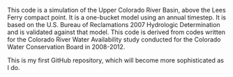 This code is a simulation of the Upper Colorado River Basin, above the Lees Ferry compact point.  It is a one-bucket model using an annual timestep.  It is based on the U.S. Bureau of Reclamations 2007 Hydrologic Determination and is validated against that model. This code is derived from codes written for the Colorado River Water Availability study conducted for the Colorado Water Conservation Board in 2008-2012. 

This is my first GitHub repository, which will become more sophisticated as I do.
